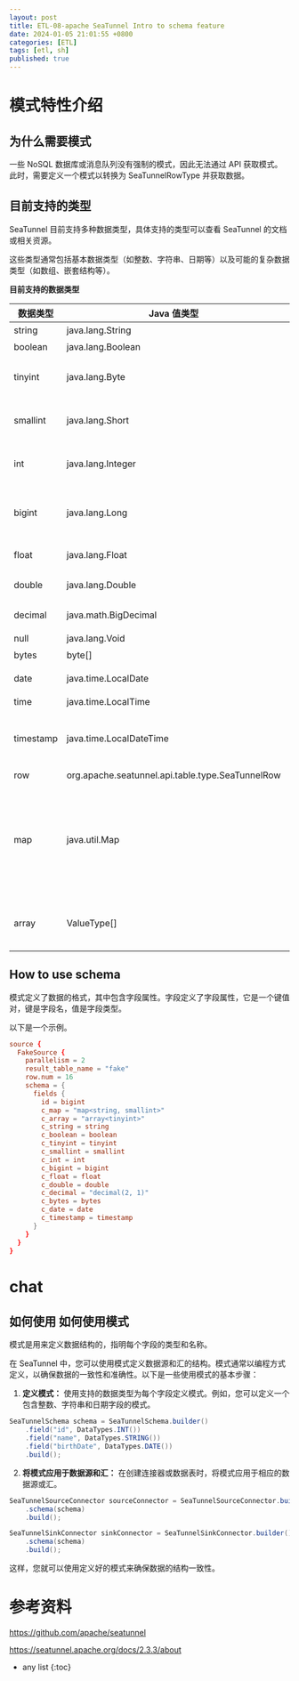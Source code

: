 ```yaml
---
layout: post
title: ETL-08-apache SeaTunnel Intro to schema feature
date: 2024-01-05 21:01:55 +0800
categories: [ETL]
tags: [etl, sh]
published: true
---
```


# **模式特性介绍**

## **为什么需要模式**

一些 NoSQL 数据库或消息队列没有强制的模式，因此无法通过 API 获取模式。此时，需要定义一个模式以转换为 SeaTunnelRowType 并获取数据。

## **目前支持的类型**

SeaTunnel 目前支持多种数据类型，具体支持的类型可以查看 SeaTunnel 的文档或相关资源。

这些类型通常包括基本数据类型（如整数、字符串、日期等）以及可能的复杂数据类型（如数组、嵌套结构等）。

**目前支持的数据类型**

| 数据类型   | Java 值类型            | 描述                                                   |
|------------|-----------------------|--------------------------------------------------------|
| string     | java.lang.String      | 字符串                                                 |
| boolean    | java.lang.Boolean     | 布尔值                                                 |
| tinyint    | java.lang.Byte        | -128 到 127（正常范围）。0 到 255（无符号*）。在括号中指定最大数字位数。 |
| smallint   | java.lang.Short       | -32768 到 32767（一般范围）。0 到 65535（无符号*）。在括号中指定最大数字位数。 |
| int        | java.lang.Integer     | 允许的所有数字范围从 -2,147,483,648 到 2,147,483,647。         |
| bigint     | java.lang.Long        | 允许的所有数字范围从 -9,223,372,036,854,775,808 到 9,223,372,036,854,775,807。 |
| float      | java.lang.Float       | 浮点数，精度从 -1.79E+308 到 1.79E+308。                   |
| double     | java.lang.Double      | 双精度浮点数，处理大多数小数。                            |
| decimal    | java.math.BigDecimal  | 存储为字符串的 DOUBLE 类型，允许固定小数点。                      |
| null       | java.lang.Void        | 空值                                                  |
| bytes      | byte[]                | 字节数组                                               |
| date       | java.time.LocalDate   | 仅存储日期，从公元 1 年 1 月 1 日到 9999 年 12 月 31 日。       |
| time       | java.time.LocalTime   | 仅存储时间，精度为 100 纳秒。                            |
| timestamp  | java.time.LocalDateTime | 存储在每次创建或修改行时更新的唯一数字。时间戳基于内部时钟，不对应实时时间。每个表中只能有一个时间戳变量。 |
| row        | org.apache.seatunnel.api.table.type.SeaTunnelRow | 行类型，可以嵌套。                                         |
| map        | java.util.Map         | Map 是将键映射到值的对象。键类型包括 int string boolean tinyint smallint bigint float double decimal date time timestamp null，值类型包括 int string boolean tinyint smallint bigint float double decimal date time timestamp null array map。 |
| array      | ValueType[]           | 数组是表示元素集合的数据类型。元素类型包括 int string boolean tinyint smallint bigint float double array map。 |

## How to use schema

模式定义了数据的格式，其中包含字段属性。字段定义了字段属性，它是一个键值对，键是字段名，值是字段类型。

以下是一个示例。

```conf
source {
  FakeSource {
    parallelism = 2
    result_table_name = "fake"
    row.num = 16
    schema = {
      fields {
        id = bigint
        c_map = "map<string, smallint>"
        c_array = "array<tinyint>"
        c_string = string
        c_boolean = boolean
        c_tinyint = tinyint
        c_smallint = smallint
        c_int = int
        c_bigint = bigint
        c_float = float
        c_double = double
        c_decimal = "decimal(2, 1)"
        c_bytes = bytes
        c_date = date
        c_timestamp = timestamp
      }
    }
  }
}
```

# chat

## 如何使用 **如何使用模式**

模式是用来定义数据结构的，指明每个字段的类型和名称。

在 SeaTunnel 中，您可以使用模式定义数据源和汇的结构。模式通常以编程方式定义，以确保数据的一致性和准确性。以下是一些使用模式的基本步骤：

1. **定义模式：** 使用支持的数据类型为每个字段定义模式。例如，您可以定义一个包含整数、字符串和日期字段的模式。

```java
SeaTunnelSchema schema = SeaTunnelSchema.builder()
    .field("id", DataTypes.INT())
    .field("name", DataTypes.STRING())
    .field("birthDate", DataTypes.DATE())
    .build();
```

2. **将模式应用于数据源和汇：** 在创建连接器或数据表时，将模式应用于相应的数据源或汇。

```java
SeaTunnelSourceConnector sourceConnector = SeaTunnelSourceConnector.builder()
    .schema(schema)
    .build();

SeaTunnelSinkConnector sinkConnector = SeaTunnelSinkConnector.builder()
    .schema(schema)
    .build();
```

这样，您就可以使用定义好的模式来确保数据的结构一致性。


# 参考资料

https://github.com/apache/seatunnel

https://seatunnel.apache.org/docs/2.3.3/about

* any list
{:toc}
